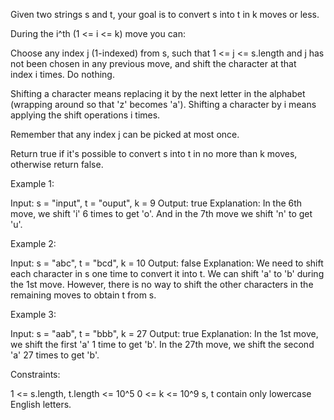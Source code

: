 Given two strings s and t, your goal is to convert s into t in k moves or
less.

During the i^th (1 <= i <= k) move you can:


Choose any index j (1-indexed) from s, such that 1 <= j <= s.length and j has
not been chosen in any previous move, and shift the character at that index i
times.
Do nothing.


Shifting a character means replacing it by the next letter in the alphabet
(wrapping around so that 'z' becomes 'a'). Shifting a character by i means
applying the shift operations i times.

Remember that any index j can be picked at most once.

Return true if it's possible to convert s into t in no more than k moves,
otherwise return false.


Example 1:


Input: s = "input", t = "ouput", k = 9
Output: true
Explanation: In the 6th move, we shift 'i' 6 times to get 'o'. And in the 7th
move we shift 'n' to get 'u'.


Example 2:


Input: s = "abc", t = "bcd", k = 10
Output: false
Explanation: We need to shift each character in s one time to convert it into
t. We can shift 'a' to 'b' during the 1st move. However, there is no way to
shift the other characters in the remaining moves to obtain t from s.


Example 3:


Input: s = "aab", t = "bbb", k = 27
Output: true
Explanation: In the 1st move, we shift the first 'a' 1 time to get 'b'. In
the 27th move, we shift the second 'a' 27 times to get 'b'.



Constraints:


1 <= s.length, t.length <= 10^5
0 <= k <= 10^9
s, t contain only lowercase English letters.





